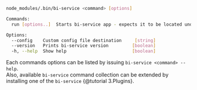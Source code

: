 
```bash
node_modules/.bin/bi-service <command> [options]

Commands:
  run [options..]  Starts bi-service app - expects it to be located under cwd   [aliases: start, serve]

Options:
  --config    Custom config file destination     [string]
  --version   Prints bi-service version         [boolean]
  -h, --help  Show help                         [boolean]

```

Each commands options can be listed by issuing `bi-service <command> --help`.  
Also, available `bi-service` command collection can be extended by installing one of the `bi-service` {@tutorial 3.Plugins}.
